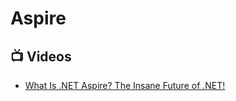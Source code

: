# Aspire

## 📺 Videos
- [What Is .NET Aspire? The Insane Future of .NET!](https://www.youtube.com/watch?v=DORZA_S7f9w)